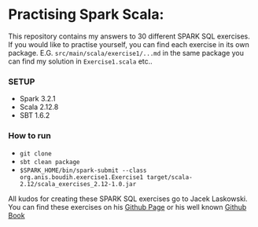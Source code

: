 # Practising Spark Scala:

This repository contains my answers to 30 different SPARK SQL exercises. If you would like to practise yourself, you 
can find each exercise in its own package. E.G. `src/main/scala/exercise1/...md` in the same package you can find my solution in
`Exercise1.scala` etc..

### SETUP
- Spark 3.2.1
- Scala 2.12.8
- SBT 1.6.2

### How to run
- `git clone`
- `sbt clean package`
- `$SPARK_HOME/bin/spark-submit --class org.anis.boudih.exercise1.Exercise1 target/scala-2.12/scala_exercises_2.12-1.0.jar`


All kudos for creating these SPARK SQL exercises go to Jacek Laskowski.
You can find these exercises on his [Github Page](https://github.com/jaceklaskowski/spark-workshop/tree/gh-pages/exercises)
or his well known [Github Book](https://jaceklaskowski.github.io/spark-workshop/)